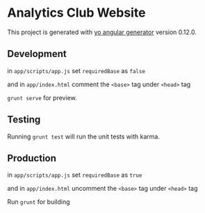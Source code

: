 # Analytics Club Website

This project is generated with [yo angular generator](https://github.com/yeoman/generator-angular)
version 0.12.0.

## Development

in `app/scripts/app.js`
set `requiredBase` as `false`

and in `app/index.html`
comment the `<base>` tag under `<head>` tag

`grunt serve` for preview.

## Testing

Running `grunt test` will run the unit tests with karma.

## Production

in `app/scripts/app.js`
set `requiredBase` as `true`

and in `app/index.html`
uncomment the `<base>` tag under `<head>` tag

Run `grunt` for building 